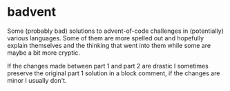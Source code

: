 # badvent

Some (probably bad) solutions to advent-of-code challenges in (potentially) various languages. Some of them are more spelled out and hopefully explain themselves and the thinking that went into them while some are maybe a bit more cryptic.

If the changes made between part 1 and part 2 are drastic I sometimes preserve the original part 1 solution in a block comment, if the changes are minor I usually don't.
